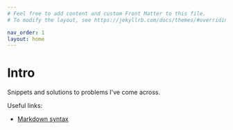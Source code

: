 ```yaml
---
# Feel free to add content and custom Front Matter to this file.
# To modify the layout, see https://jekyllrb.com/docs/themes/#overriding-theme-defaults

nav_order: 1
layout: home
---
```


# Intro

Snippets and solutions to problems I've come across.

Useful links:
- [Markdown syntax](https://www.markdownguide.org/basic-syntax/)